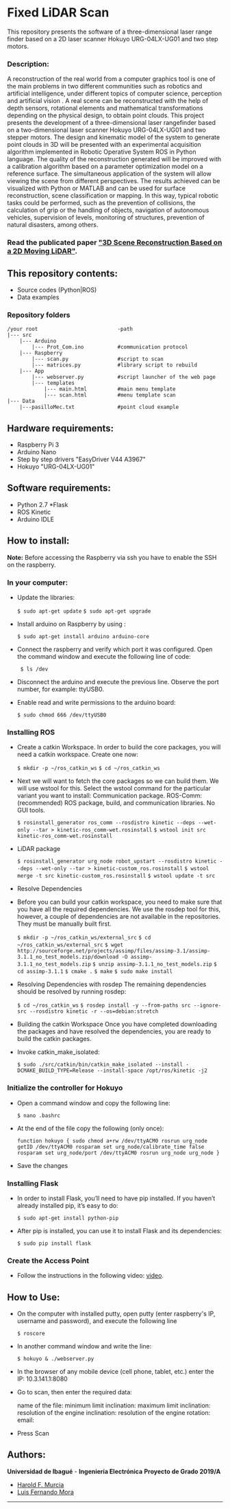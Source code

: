 # Fixed LiDAR Scan
This repository presents the software of a three-dimensional laser range finder based on a 2D laser scanner Hokuyo URG-04LX-UG01 and two step motors.

### Description:
A reconstruction of the real world from a computer graphics tool is one of the main problems in two different communities such as robotics and artificial intelligence, under different topics of computer science, perception and artificial vision . A real scene can be reconstructed with the help of depth sensors, rotational elements and mathematical transformations depending on the physical design, to obtain point clouds. This project presents the development of a three-dimensional laser rangefinder based on a two-dimensional laser scanner Hokuyo URG-04LX-UG01 and two stepper motors. The design and kinematic model of the system to generate point clouds in 3D will be presented with an experimental acquisition algorithm implemented in Robotic Operative System ROS in Python language. The quality of the reconstruction generated will be improved with a calibration algorithm based on a parameter optimization model on a reference surface. The simultaneous application of the system will allow viewing the scene from different perspectives. The results achieved can be visualized with Python or MATLAB and can be used for surface reconstruction, scene classification or mapping. In this way, typical robotic tasks could be performed, such as the prevention of collisions, the calculation of grip or the handling of objects, navigation of autonomous vehicles, supervision of levels, monitoring of structures, prevention of natural disasters, among others.

### Read the publicated paper ["3D Scene Reconstruction Based on a 2D Moving LiDAR"](https://link.springer.com/chapter/10.1007/978-3-030-01535-0_22).

## This repository contents:

  - Source codes (Python|ROS)
  - Data examples

### Repository folders

    /your root                          -path
    |--- src
        |--- Arduino
            |--- Prot_Com.ino           #communication protocol
        |--- Raspberry
            |--- scan.py                #script to scan
            |--- matrices.py            #library script to rebuild
        |--- App
            |--- webserver.py           #script launcher of the web page
            |--- templates
                |--- main.html          #main menu template
                |--- scan.html          #menu template scan
    |--- Data                           
        |---pasilloMec.txt              #point cloud example

## Hardware requirements:
 - Raspberry Pi 3
 - Arduino Nano
 - Step by step drivers "EasyDriver V44 A3967" 
 - Hokuyo "URG-04LX-UG01"
 
## Software requirements:
 - Python 2.7 *Flask
 - ROS Kinetic
 - Arduino IDLE 
 
## How to install:

**Note:** Before accessing the Raspberry via ssh you have to enable the SSH on the raspberry.

### In your computer:

* Update the libraries:

    `$ sudo apt-get update`
    `$ sudo apt-get upgrade`
    
* Install arduino on Raspberry by using :

	`$ sudo apt-get install arduino arduino-core`

* Connect the raspberry and verify  which port it was configured. Open the command window and execute the following line of code:
    
   ` $ ls /dev`
    
* Disconnect the arduino and execute the previous line. Observe the port number, for example: ttyUSB0.

* Enable read and write permissions to the arduino board:
    
    `$ sudo chmod 666 /dev/ttyUSB0`
    
    
### Installing ROS

* Create a catkin Workspace. In order to build the core packages, you will need a catkin workspace. Create one now:

    `$ mkdir -p ~/ros_catkin_ws`
   `$ cd ~/ros_catkin_ws`
    
* Next we will want to fetch the core packages so we can build them. We will use wstool for this. Select the wstool command for the particular variant you want to install:  Communication package. ROS-Comm: (recommended) ROS package, build, and communication libraries. No GUI tools.

    `$ rosinstall_generator ros_comm --rosdistro kinetic --deps --wet-only --tar > kinetic-ros_comm-wet.rosinstall`
    `$ wstool init src kinetic-ros_comm-wet.rosinstall`
    
* LiDAR package

    `$ rosinstall_generator urg_node robot_upstart --rosdistro kinetic --deps --wet-only --tar > kinetic-custom_ros.rosinstall`
    `$ wstool merge -t src kinetic-custom_ros.rosinstall`
    `$ wstool update -t src`

* Resolve Dependencies

* Before you can build your catkin workspace, you need to make sure that you have all  the required dependencies. We use the rosdep tool for this, however, a couple of dependencies are not available in the repositories. They must be manually built first.

    `$ mkdir -p ~/ros_catkin_ws/external_src`
    `$ cd ~/ros_catkin_ws/external_src`
    `$ wget http://sourceforge.net/projects/assimp/files/assimp-3.1/assimp-3.1.1_no_test_models.zip/download -O assimp-3.1.1_no_test_models.zip`
    `$ unzip assimp-3.1.1_no_test_models.zip`
    `$ cd assimp-3.1.1`
    `$ cmake .`
    `$ make`
    `$ sudo make install`
    
* Resolving Dependencies with rosdep
The remaining dependencies should be resolved by running rosdep:

    `$ cd ~/ros_catkin_ws`
    `$ rosdep install -y --from-paths src --ignore-src --rosdistro kinetic -r --os=debian:stretch`

* Building the catkin Workspace
Once you have completed downloading the packages and have resolved the dependencies, you are ready to build the catkin packages.

* Invoke catkin_make_isolated: 

    `$ sudo ./src/catkin/bin/catkin_make_isolated --install -DCMAKE_BUILD_TYPE=Release --install-space /opt/ros/kinetic -j2`
    
### Initialize the controller for Hokuyo

* Open a command window and copy the following line:

    `$ nano .bashrc`
    
* At the end of the file copy the following (only once):

   `function hokuyo {
        sudo chmod a+rw /dev/ttyACM0
        rosrun urg_node getID /dev/ttyACM0
        rosparam set urg_node/calibrate_time false
        rosparam set urg_node/port /dev/ttyACM0
        rosrun urg_node urg_node
    }`
    
* Save the changes

### Installing Flask
* In order to install Flask, you’ll need to have pip installed. If you haven’t already
installed pip, it’s easy to do:

    `$ sudo apt-get install python-pip`
    
* After pip is installed, you can use it to install Flask and its dependencies:

    `$ sudo pip install flask`
    
### Create the Access Point

* Follow the instructions in the following video: [video](https://www.youtube.com/watch?v=WqpvjzyZleU).

## How to Use:

* On the computer with installed putty, open putty (enter raspberry's IP, username and password), and execute the following line

    `$ roscore`
    
* In another command window and write the line:

    `$ hokuyo & ./webserver.py`
    
* In the browser of any mobile device (cell phone, tablet, etc.) enter the IP: 10.3.141.1:8080

* Go to scan, then enter the required data:

    name of the file:
    minimum limit inclination:
    maximum limit inclination:
    resolution of the engine inclination:
    resolution of the engine rotation:
    email:
    
* Press Scan

## Authors:
**Universidad de Ibagué** - **Ingeniería Electrónica**
**Proyecto de Grado 2019/A**
 - [Harold F. Murcia](http://haroldmurcia.com/)
 -  [Luis Fernando Mora](mailto:2420111029@estudiantesunibague.edu.co)
***